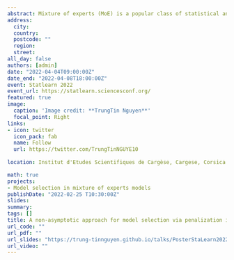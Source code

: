 ```yaml
---
abstract: Mixture of experts (MoE) is a popular class of statistical and machine learning models that has gained attention over the years due to its flexibility and efficiency. In this work, we consider Gaussian-gated localized MoE (GLoME) and block-diagonal covariance localized MoE (BLoME) regression models to present nonlinear relationships in heterogeneous data with potential hidden graph-structured interactions between high-dimensional predictors. These models pose difficult questions in statistical estimation and model selection, both from a computational and theoretical perspective. This paper is devoted to the study of the problem of model selection among a collection of GLoME or BLoME models characterized by the number of mixture components, the complexity of Gaussian mean experts, and the hidden block-diagonal structures of the covariance matrices, in a penalized maximum likelihood estimation framework. In particular, we establish non-asymptotic risk bounds that take the form of weak oracle inequalities, provided that lower bounds of the penalties hold.
address:
  city: 
  country: 
  postcode: ""
  region: 
  street: 
all_day: false
authors: [admin]
date: "2022-04-04T09:00:00Z"
date_end: "2022-04-08T18:00:00Z"
event: Statlearn 2022
event_url: https://statlearn.sciencesconf.org/
featured: true
image:
  caption: 'Image credit: **TrungTin Nguyen**'
  focal_point: Right
links:
- icon: twitter
  icon_pack: fab
  name: Follow
  url: https://twitter.com/TrungTinNGUYE10
  
location: Institut d'Etudes Scientifiques de Cargèse, Cargese, Corsica

math: true
projects:
- Model selection in mixture of experts models
publishDate: "2022-02-25 T10:30:00Z"
slides: 
summary: 
tags: []
title: A non-asymptotic approach for model selection via penalization in mixture of experts models
url_code: ""
url_pdf: ""
url_slides: "https://trung-tinnguyen.github.io/talks/PosterStaLearn2022.pdf"
url_video: ""
---
```

<!---
The program includes talks on statistical methods for mixture models, both from a theoretical and a practical point of view, so that the conference should gather specialists from the different communities. The participation of junior researchers as well as PhD students is particularly encouraged. This workshop is organized under the project [**SMILES**](https://smiles.lmno.cnrs.fr/index.html) (Statistical Modeling and Inference for unsupervised Learning at LargE-Scale) funded by the french National Research Agency (ANR). It is also connected to the ex-RIN project [**AStERiCS**](https://asterics.lmno.cnrs.fr/index.html) (Scaled Statistical Learning for Representation and Unsupervised Classification), which was funded by the region Normandy, and the final culmination of which MiMo2020 (cancelled due to Covid-19 crisis) should have been.

{{% alert note %}}
Click on the **Slides** button above to view the built-in slides feature.
{{% /alert %}}

Slides can be added in a few ways:

- **Create** slides using Academic's [*Slides*](https://sourcethemes.com/academic/docs/managing-content/#create-slides) feature and link using `slides` parameter in the front matter of the talk file
- **Upload** an existing slide deck to `static/` and link using `url_slides` parameter in the front matter of the talk file
- **Embed** your slides (e.g. Google Slides) or presentation video on this page using [shortcodes](https://sourcethemes.com/academic/docs/writing-markdown-latex/).

Further talk details can easily be added to this page using *Markdown* and $\rm \LaTeX$ math code.
-->